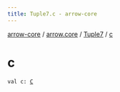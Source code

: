 ```yaml
---
title: Tuple7.c - arrow-core
---
```


[arrow-core](../../index.html) / [arrow.core](../index.html) / [Tuple7](index.html) / [c](./c.html)

# c

`val c: `[`C`](index.html#C)